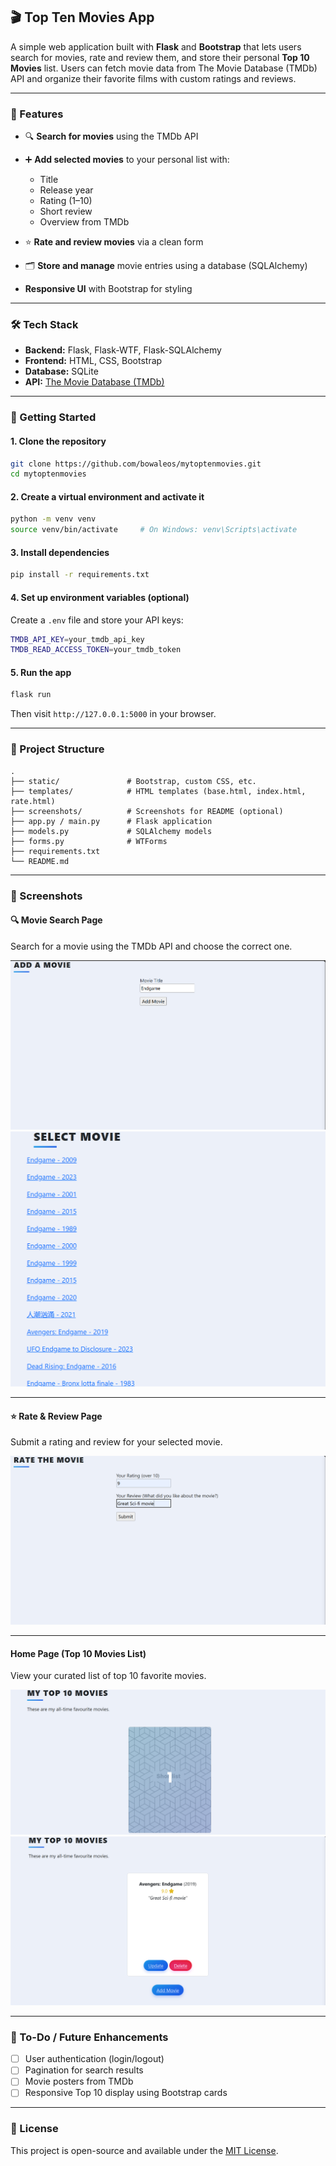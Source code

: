 ## 🎬 Top Ten Movies App

A simple web application built with **Flask** and **Bootstrap** that lets users search for movies, rate and review them, and store their personal **Top 10 Movies** list. Users can fetch movie data from The Movie Database (TMDb) API and organize their favorite films with custom ratings and reviews.

---

### 📌 Features

* 🔍 **Search for movies** using the TMDb API
* ➕ **Add selected movies** to your personal list with:

  * Title
  * Release year
  * Rating (1–10)
  * Short review
  * Overview from TMDb
* ⭐ **Rate and review movies** via a clean form
* 🗂 **Store and manage** movie entries using a database (SQLAlchemy)
* **Responsive UI** with Bootstrap for styling

---

### 🛠 Tech Stack

* **Backend:** Flask, Flask-WTF, Flask-SQLAlchemy
* **Frontend:** HTML, CSS, Bootstrap
* **Database:** SQLite
* **API:** [The Movie Database (TMDb)](https://www.themoviedb.org/)

---

### 🚀 Getting Started

#### 1. **Clone the repository**

```bash
git clone https://github.com/bowaleos/mytoptenmovies.git
cd mytoptenmovies
```

#### 2. **Create a virtual environment and activate it**

```bash
python -m venv venv
source venv/bin/activate     # On Windows: venv\Scripts\activate
```

#### 3. **Install dependencies**

```bash
pip install -r requirements.txt
```

#### 4. **Set up environment variables (optional)**

Create a `.env` file and store your API keys:

```bash
TMDB_API_KEY=your_tmdb_api_key
TMDB_READ_ACCESS_TOKEN=your_tmdb_token
```

#### 5. **Run the app**

```bash
flask run
```

Then visit `http://127.0.0.1:5000` in your browser.

---

### 📂 Project Structure

```
.
├── static/               # Bootstrap, custom CSS, etc.
├── templates/            # HTML templates (base.html, index.html, rate.html)
├── screenshots/          # Screenshots for README (optional)
├── app.py / main.py      # Flask application
├── models.py             # SQLAlchemy models
├── forms.py              # WTForms
├── requirements.txt
└── README.md
```

---

### 📸 Screenshots

#### 🔍 Movie Search Page

Search for a movie using the TMDb API and choose the correct one.

![Search Page](screenshots/addmovie.png)
![Api Call Result](screenshots/tmdbapicall.png)

---

#### ⭐ Rate & Review Page

Submit a rating and review for your selected movie.

![Rate and Review Page](screenshots/ratingandreview.png)

---

####  Home Page (Top 10 Movies List)

View your curated list of top 10 favorite movies.

![Home Page](screenshots/result1.png)
![Home Page](screenshots/result2.png)


---

### 📌 To-Do / Future Enhancements

* [ ] User authentication (login/logout)
* [ ] Pagination for search results
* [ ] Movie posters from TMDb
* [ ] Responsive Top 10 display using Bootstrap cards

---

### 📜 License

This project is open-source and available under the [MIT License](LICENSE).

